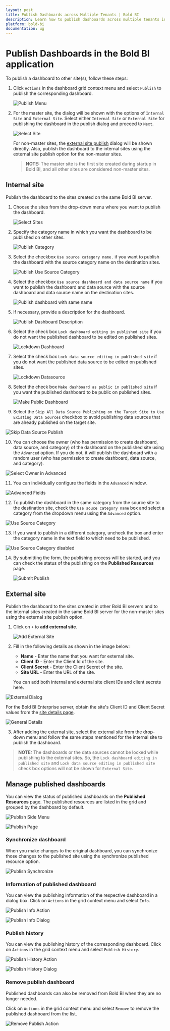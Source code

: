 ```yaml
---
layout: post
title: Publish Dashboards across Multiple Tenants | Bold BI
description: Learn how to publish dashboards across multiple tenants in Bold BI deployed in your server either in same machine or in different instance.
platform: bold-bi
documentation: ug
---
```


# Publish Dashboards in the Bold BI application

To publish a dashboard to other site(s), follow these steps:

1. Click `Actions` in the dashboard grid context menu and select `Publish` to publish the corresponding dashboard.

   ![Publish Menu](/static/assets/managing-resources/manage-dashboards/images/publish-menu.png)
	
2. For the master site, the dialog will be shown with the options of `Internal Site` and `External Site`. 
   Select either `Internal Site` or `External Site` for publishing the dashboard in the publish dialog and proceed to `Next`.

   ![Select Site](/static/assets/managing-resources/manage-dashboards/images/select-site.png#width=55%)

   For non-master sites, the [external site publish](/managing-resources/manage-dashboards/publish-dashboards/#external-site) dialog will be shown directly. Also, publish the dashboard to the internal sites using the external site publish option for the non-master sites.

   > **NOTE:** The master site is the first site created during startup in Bold BI, and all other sites are considered non-master sites.

## Internal site

Publish the dashboard to the sites created on the same Bold BI server.

1. Choose the sites from the drop-down menu where you want to publish the dashboard.

   ![Select Sites](/static/assets/managing-resources/manage-dashboards/images/select-sites.png#width=55%)

2. Specify the category name in which you want the dashboard to be published on other sites.

   ![Publish Category](/static/assets/managing-resources/manage-dashboards/images/publish-category.png#width=55%)

3. Select the checkbox `Use source category name.` if you want to publish the dashboard with the source category name on the destination sites.

   ![Publish Use Source Category](/static/assets/managing-resources/manage-dashboards/images/use-source-category.png#width=55%)

4. Select the checkbox `Use source dashboard and data source name` if you want to publish the dashboard and data source with the source dashboard and data source name on the destination sites.

   ![Publish dashboard with same name](/static/assets/managing-resources/manage-dashboards/images/publish-dashboard-with-source-name.png#width=55%)

5. If necessary, provide a description for the dashboard.

   ![Publish Dashboard Description](/static/assets/managing-resources/manage-dashboards/images/publish-description.png#width=55%)

6. Select the check box `Lock dashboard editing in published site` if you do not want the published dashboard to be edited on published sites.

   ![Lockdown Dashboard](/static/assets/managing-resources/manage-dashboards/images/lockdown-dashboard.png#width=55%)

7. Select the check box `Lock data source editing in published site` if you do not want the published data source to be edited on published sites.

   ![Lockdown Datasource](/static/assets/managing-resources/manage-dashboards/images/lockdown-datasource.png#width=55%)

8. Select the check box `Make dashboard as public in published site` if you want the published dashboard to be public on published sites.

   ![Make Public Dashboard](/static/assets/managing-resources/manage-dashboards/images/make-public-in-destination-site.png#width=55%)

9. Select the `Skip All Data Source Publishing on the Target Site to Use Existing Data Sources` checkbox to avoid publishing data sources that are already published on the target site.

![Skip Data Source Publish](/static/assets/managing-resources/manage-dashboards/images/skip-datasource-publish.png#width=55%)

10. You can choose the owner (who has permission to create dashboard, data source, and category) of the dashboard on the published site using the `Advanced` option. If you do not, it will publish the dashboard with a random user (who has permission to create dashboard, data source, and category).

   ![Select Owner in Advanced](/static/assets/managing-resources/manage-dashboards/images/advanced-owner.png#width=55%)

11. You can individually configure the fields in the `Advanced` window.

   ![Advanced Fields](/static/assets/managing-resources/manage-dashboards/images/advanced-field.png#width=55%)

12. To publish the dashboard in the same category from the source site to the destination site, check the `Use souce category name` box and select a category from the dropdown menu using the `Advanced` option.

   ![Use Source Category](/static/assets/managing-resources/manage-dashboards/images/use-source-category-enabled.png#width=55%)

13. If you want to publish in a different category, uncheck the box and enter the category name in the text field to which need to be published.

   ![Use Source Category disabled](/static/assets/managing-resources/manage-dashboards/images/use-source-category-disabled.png#width=55%)

14. By submitting the form, the publishing process will be started, and you can check the status of the publishing on the **Published Resources** page.

    ![Submit Publish](/static/assets/managing-resources/manage-dashboards/images/submit-publish.png#width=55%)

## External site

Publish the dashboard to the sites created in other Bold BI servers and to the internal sites created in the same Bold BI server for the non-master sites using the external site publish option.

1. Click on `+` to **add external site**.

   ![Add External Site](/static/assets/managing-resources/manage-dashboards/images/add-external-site.png#width=55%)
 
2. Fill in the following details as shown in the image below:

   * **Name** - Enter the name that you want for external site.
   * **Client ID** - Enter the Client Id of the site. 
   * **Client Secret** - Enter the Client Secret of the site.
   * **Site URL** - Enter the URL of the site.

   You can add both internal and external site client IDs and client secrets here.

  ![External Dialog](/static/assets/managing-resources/manage-dashboards/images/external-site-dialog.png#width=55%)

  For the Bold BI Enterprise server, obtain the site's Client ID and Client Secret values from the [site details page](/multi-tenancy/manage-sites/#general). 
  
  ![General Details](/static/assets/managing-resources/manage-dashboards/images/general-details.png)

3. After adding the external site, select the external site from the drop-down menu and follow the same steps mentioned for the internal site to publish the dashboard.
  
> **NOTE:**  The dashboards or the data sources cannot be locked while publishing to the external sites. So, the `Lock dashboard editing in published site` and `Lock data source editing in published site` check box options will not be shown for `External Site`.

## Manage published dashboards

You can view the status of published dashboards on the **Published Resources** page. The published resources are listed in the grid and grouped by the dashboard by default.

![Publish Side Menu](/static/assets/managing-resources/manage-dashboards/images/publish-side-menu.png#width=55%)

![Publish Page](/static/assets/managing-resources/manage-dashboards/images/publish-page.png)

### Synchronize dashboard

When you make changes to the original dashboard, you can synchronize those changes to the published site using the synchronize published resource option.

![Publish Synchronize](/static/assets/managing-resources/manage-dashboards/images/publish-synchronize.png)

### Information of published dashboard

You can view the publishing information of the respective dashboard in a dialog box. Click on `Actions` in the grid context menu and select `Info`.

![Publish Info Action](/static/assets/managing-resources/manage-dashboards/images/publish-info-action.png)

![Publish Info Dialog](/static/assets/managing-resources/manage-dashboards/images/publish-info-dialog.png#width=55%)

### Publish history

You can view the publishing history of the corresponding dashboard. Click on `Actions` in the grid context menu and select `Publish History`.

![Publish History Action](/static/assets/managing-resources/manage-dashboards/images/publish-history.png)

![Publish History Dialog](/static/assets/managing-resources/manage-dashboards/images/publish-history-dialog.png)

### Remove publish dashboard

Published dashboards can also be removed from Bold BI when they are no longer needed. 

Click on `Actions` in the grid context menu and select `Remove` to remove the published dashboard from the list.

![Remove Publish Action](/static/assets/managing-resources/manage-dashboards/images/publish-remove-action.png)